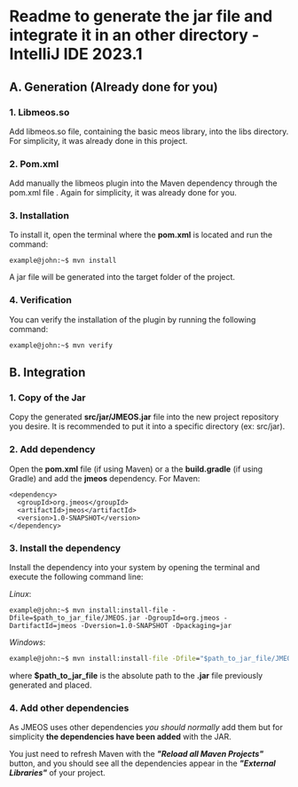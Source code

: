 # Readme to generate the jar file and integrate it in an other directory - IntelliJ IDE 2023.1
## A. Generation (Already done for you)
### 1. Libmeos.so
  Add libmeos.so file, containing the basic meos library, into the libs directory. For simplicity, it was already done in this project.
### 2. Pom.xml
  Add manually the libmeos plugin into the Maven dependency through the pom.xml file **<build>**. Again for simplicity, it was already done for you.
### 3. Installation
  To install it, open the terminal where the **pom.xml** is located and run the command: 
  ```console
  example@john:~$ mvn install
  ```
  A jar file will be generated into the target folder of the project.

### 4. Verification
  You can verify the installation of the plugin by running the following command: 
   ```console
  example@john:~$ mvn verify
  ```

## B. Integration

### 1. Copy of the Jar
  Copy the generated **src/jar/JMEOS.jar** file into the new project repository you desire. It is recommended to put it into a specific directory (ex: src/jar).

### 2. Add dependency
  Open the **pom.xml** file (if using Maven) or a the **build.gradle** (if using Gradle) and add the **jmeos** dependency. For Maven: 
  ```
  <dependency>
    <groupId>org.jmeos</groupId>
    <artifactId>jmeos</artifactId>
    <version>1.0-SNAPSHOT</version>
  </dependency>
  ```

### 3. Install the dependency

  Install the dependency into your system by opening the terminal and execute the following command line:

_Linux_:
  ```console
  example@john:~$ mvn install:install-file -Dfile=$path_to_jar_file/JMEOS.jar -DgroupId=org.jmeos -DartifactId=jmeos -Dversion=1.0-SNAPSHOT -Dpackaging=jar
  ```

_Windows_:
  ```cmd
  example@john:~$ mvn install:install-file -Dfile="$path_to_jar_file/JMEOS.jar" -DgroupId="org.jmeos" -DartifactId=jmeos -Dversion="1.0-SNAPSHOT" -Dpackaging=jar
  ```

  where **$path_to_jar_file** is the absolute path to the **.jar** file previously generated and placed.

### 4. Add other dependencies

As JMEOS uses other dependencies *you should normally* add them but for simplicity **the dependencies have been added** with the JAR.

You just need to refresh Maven with the ***"Reload all Maven Projects"*** button, and you should see all the dependencies appear in the ***"External Libraries"*** of your project.
  
